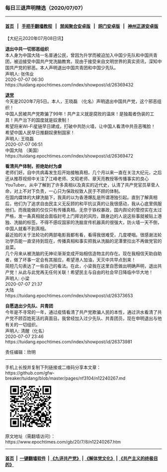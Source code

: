 ### 每日三退声明精选（2020/07/07）
------------------------

#### [首页](https://github.com/gfw-breaker/banned-news1/blob/master/README.md) &nbsp;&nbsp;|&nbsp;&nbsp; [手把手翻墙教程](https://github.com/gfw-breaker/guides/wiki) &nbsp;&nbsp;|&nbsp;&nbsp; [禁闻聚合安卓版](https://github.com/gfw-breaker/bn-android) &nbsp;&nbsp;|&nbsp;&nbsp; [网门安卓版](https://github.com/oGate2/oGate) &nbsp;&nbsp;|&nbsp;&nbsp; [神州正道安卓版](https://github.com/SzzdOgate/update) 



<div class="post_content" id="artbody" itemprop="articleBody">
 <!-- article content begin -->
 <p>
  【大纪元2020年07月08日讯】
 </p>
 <p>
  <strong>
   退出中共一切邪恶组织
  </strong>
  <br/>
  本人身为中国大陆一名普通公民，曾因为升学而被迫加入中国少先队和中国共青团，被迫接受中国共产党洗脑教育。现由于接受来自文明世界的真实资讯，深知中国共产党的邪恶。本人声明退出中国共青团和中国少先队。
  <br/>
  声明人: 张伟业
  <br/>
  2020-07-07 06:30
  <br/>
  https://tuidang.epochtimes.com/index/showpost/id/26369432
 </p>
 <p>
  <strong>
   <a href="https://www.epochtimes.com/gb/tag/%E9%80%80%E5%85%9A.html">
    退党
   </a>
  </strong>
  <br/>
  今天是2020年7月5日。本人，王晓磊 （化名）声明退出中国共产党，这个邪恶组织！
  <br/>
  中国人民被共产党欺骗了99年！共产主义就是腐败的温床！是独裁者伪装的工具！共产治下的国度就是奴隶制！
  <br/>
  希望将来Wi-Fi星链早日建成，打破中共防火墙，让中国人看清中共丑恶嘴脸！
  <br/>
  希望中国人民早日推翻奴隶制国家！
  <br/>
  声明人: 王晓磊
  <br/>
  2020-07-07 06:51
  <br/>
  中国大陆 （美国）
  <br/>
  https://tuidang.epochtimes.com/index/showpost/id/26369472
 </p>
 <p>
  <strong>
   看清共产体制，拒绝助纣为虐
  </strong>
  <br/>
  老师们好。自中共病毒发生后开始接触真相，几个月以来一直在关注大纪元，之后还从推荐视频中关注了江峰老师、文昭老师、章天亮教授等传播事实的良心YouTuber。从中了解到了许多真相以及真实的近代史，认清了共产党官员草菅人命，对上不对下负责，一心只为保政权致人民于不顾的体制。
  <br/>
  在国内媒体的大肆洗脑下，我真的以为香港爆乱是所谓港独引起。直到了解真相后，他们为了追求自由民主义无反顾的和平抗议真的让我很感动，我从心底里佩服他们。而我能做的仅仅只有传播真相。无奈于铁权暴政，国内舆论的管控实在太过严格，发一条真相就会面临封号上门拜访的风险，跟身边的人说这些事就被贴上港独、洗脑的标签。不得不感叹国家的洗脑宣传机器真的很强大，防火墙一天不倒，中国人就看不到真相。
  <br/>
  最近拍的关于法轮功的两部电影我都有看，看得我很难受，几度哽咽。很感谢法轮功学员能一直坚持到现在，传播真相和事实把我从洗脑的泥潭里拉出不再做党官的韭菜。
  <br/>
  几个月来从被洗脑的无神论渐渐变成开始相信造物主的存在。现在我相信天助自助者，做了坏事一定会有其报应，希望港人加油，天灭中共早点到来！
  <br/>
  简短几句表达了一些自己的看法。在此，小梁我在这里自愿做出明确声明，退出共产党！从此与此党再无任何关联！希望民主与自由的社会早日降临中华大地！
  <br/>
  声明人: 小梁
  <br/>
  2020-07-07 21:37
  <br/>
  大陆
  <br/>
  https://tuidang.epochtimes.com/index/showpost/id/26373653
 </p>
 <p>
  <strong>
   自愿退出少先队、共青团
  </strong>
  <br/>
  今年是不寻常的一年，通过疫情看清了共产党欺骗人民的本性，通过洪水看清了共产党不顾百姓死活的真面目。我曾经加入过少先队、共青团员，现在申明退出与他有关的一切组织。
  <br/>
  声明人: 清醒（化名）
  <br/>
  2020-07-07 23:46
  <br/>
  https://tuidang.epochtimes.com/index/showpost/id/26373981
 </p>
 <p>
  责任编辑：欣明
 </p>
 <!-- article content end -->
 <div id="below_article_ad">
 </div>
</div>

<hr/>
手机上长按并复制下列链接或二维码分享本文章：<br/>
https://github.com/gfw-breaker/tuidang/blob/master/pages/nf3104/n12240267.md <br/>
<a href='https://github.com/gfw-breaker/tuidang/blob/master/pages/nf3104/n12240267.md'><img src='https://github.com/gfw-breaker/tuidang/blob/master/pages/nf3104/n12240267.md.png'/></a> <br/>
原文地址（需翻墙访问）：https://www.epochtimes.com/gb/20/7/8/n12240267.htm


------------------------
#### [首页](https://github.com/gfw-breaker/banned-news/blob/master/README.md) &nbsp;|&nbsp; [一键翻墙软件](https://github.com/gfw-breaker/nogfw/blob/master/README.md) &nbsp;| [《九评共产党》](https://github.com/gfw-breaker/9ping.md/blob/master/README.md#九评之一评共产党是什么) | [《解体党文化》](https://github.com/gfw-breaker/jtdwh.md/blob/master/README.md) | [《共产主义的终极目的》](https://github.com/gfw-breaker/gczydzjmd.md/blob/master/README.md)


<img src='http://gfw-breaker.win/tuidang/pages/nf3104/n12240267.md' width='0px' height='0px'/>